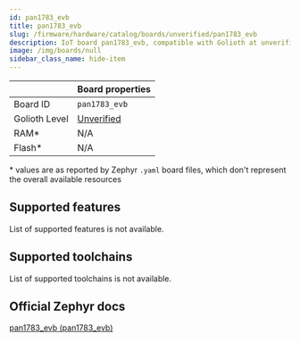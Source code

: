 ```yaml
---
id: pan1783_evb
title: pan1783_evb
slug: /firmware/hardware/catalog/boards/unverified/pan1783_evb
description: IoT board pan1783_evb, compatible with Golioth at unverified level.
image: /img/boards/null
sidebar_class_name: hide-item
---
```


[//]: # (This is an auto-generated file, do not edit! Changes to it will be lost upon re-generation)



|                | Board properties     |
| -------------  | -------------------- |
| Board ID       | `pan1783_evb` |
| Golioth Level  | [Unverified](/firmware/hardware#unverified-boards) |
| RAM*           | N/A |
| Flash*         | N/A |

\* values are as reported by Zephyr `.yaml` board files, which don't represent the overall available resources



## Supported features

List of supported features is not available.

## Supported toolchains

List of supported toolchains is not available.

## Official Zephyr docs

[pan1783_evb (pan1783_evb)](https://docs.zephyrproject.org/latest/boards/panasonic/pan1783/doc/index.html)
